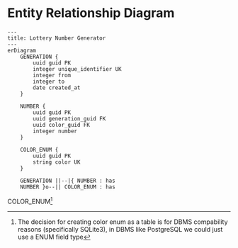 # Entity Relationship Diagram

```mermaid
---
title: Lottery Number Generator
---
erDiagram
    GENERATION {
        uuid guid PK
        integer unique_identifier UK
        integer from
        integer to
        date created_at
    }

    NUMBER {
        uuid guid PK
        uuid generation_guid FK
        uuid color_guid FK
        integer number
    }

    COLOR_ENUM {
        uuid guid PK
        string color UK
    }

    GENERATION ||--|{ NUMBER : has
    NUMBER }o--|| COLOR_ENUM : has
```
COLOR_ENUM[^1]
[^1]: The decision for creating color enum as a table is for DBMS compability reasons (specifically SQLite3), in DBMS like PostgreSQL we could just use a ENUM field type
